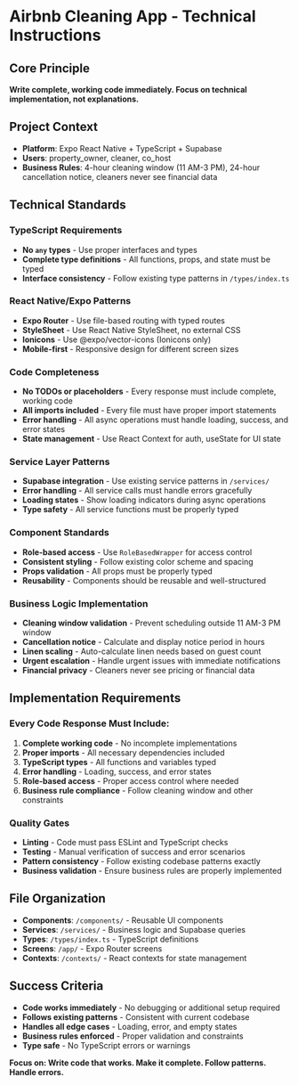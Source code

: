 # Airbnb Cleaning App - Technical Instructions

## Core Principle
**Write complete, working code immediately. Focus on technical implementation, not explanations.**

## Project Context
- **Platform**: Expo React Native + TypeScript + Supabase
- **Users**: property_owner, cleaner, co_host
- **Business Rules**: 4-hour cleaning window (11 AM-3 PM), 24-hour cancellation notice, cleaners never see financial data

## Technical Standards

### TypeScript Requirements
- **No `any` types** - Use proper interfaces and types
- **Complete type definitions** - All functions, props, and state must be typed
- **Interface consistency** - Follow existing type patterns in `/types/index.ts`

### React Native/Expo Patterns
- **Expo Router** - Use file-based routing with typed routes
- **StyleSheet** - Use React Native StyleSheet, no external CSS
- **Ionicons** - Use @expo/vector-icons (Ionicons only)
- **Mobile-first** - Responsive design for different screen sizes

### Code Completeness
- **No TODOs or placeholders** - Every response must include complete, working code
- **All imports included** - Every file must have proper import statements
- **Error handling** - All async operations must handle loading, success, and error states
- **State management** - Use React Context for auth, useState for UI state

### Service Layer Patterns
- **Supabase integration** - Use existing service patterns in `/services/`
- **Error handling** - All service calls must handle errors gracefully
- **Loading states** - Show loading indicators during async operations
- **Type safety** - All service functions must be properly typed

### Component Standards
- **Role-based access** - Use `RoleBasedWrapper` for access control
- **Consistent styling** - Follow existing color scheme and spacing
- **Props validation** - All props must be properly typed
- **Reusability** - Components should be reusable and well-structured

### Business Logic Implementation
- **Cleaning window validation** - Prevent scheduling outside 11 AM-3 PM window
- **Cancellation notice** - Calculate and display notice period in hours
- **Linen scaling** - Auto-calculate linen needs based on guest count
- **Urgent escalation** - Handle urgent issues with immediate notifications
- **Financial privacy** - Cleaners never see pricing or financial data

## Implementation Requirements

### Every Code Response Must Include:
1. **Complete working code** - No incomplete implementations
2. **Proper imports** - All necessary dependencies included
3. **TypeScript types** - All functions and variables typed
4. **Error handling** - Loading, success, and error states
5. **Role-based access** - Proper access control where needed
6. **Business rule compliance** - Follow cleaning window and other constraints

### Quality Gates
- **Linting** - Code must pass ESLint and TypeScript checks
- **Testing** - Manual verification of success and error scenarios
- **Pattern consistency** - Follow existing codebase patterns exactly
- **Business validation** - Ensure business rules are properly implemented

## File Organization
- **Components**: `/components/` - Reusable UI components
- **Services**: `/services/` - Business logic and Supabase queries
- **Types**: `/types/index.ts` - TypeScript definitions
- **Screens**: `/app/` - Expo Router screens
- **Contexts**: `/contexts/` - React contexts for state management

## Success Criteria
- **Code works immediately** - No debugging or additional setup required
- **Follows existing patterns** - Consistent with current codebase
- **Handles all edge cases** - Loading, error, and empty states
- **Business rules enforced** - Proper validation and constraints
- **Type safe** - No TypeScript errors or warnings

**Focus on: Write code that works. Make it complete. Follow patterns. Handle errors.**